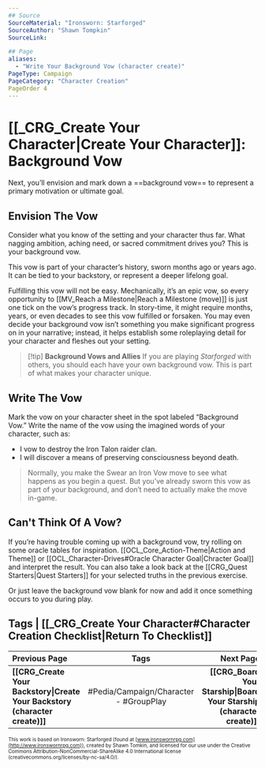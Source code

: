 ```yaml
---
## Source
SourceMaterial: "Ironsworn: Starforged"
SourceAuthor: "Shawn Tompkin"
SourceLink: 

## Page
aliases:
  - "Write Your Background Vow (character create)"
PageType: Campaign
PageCategory: "Character Creation"
PageOrder 4
---
```

# [[_CRG_Create Your Character|Create Your Character]]: Background Vow
Next, you’ll envision and mark down a ==background vow== to represent a primary motivation or ultimate goal.

## Envision The Vow
Consider what you know of the setting and your character thus far. What nagging ambition, aching need, or sacred commitment drives you? This is your background vow.

This vow is part of your character’s history, sworn months ago or years ago. It can be tied to your backstory, or represent a deeper lifelong goal.

Fulfilling this vow will not be easy. Mechanically, it’s an epic vow, so every opportunity to [[MV_Reach a Milestone|Reach a Milestone (move)]] is just one tick on the vow’s progress track. In story-time, it might require months, years, or even decades to see this vow fulfilled or forsaken. You may even decide your background vow isn’t something you make significant progress on in your narrative; instead, it helps establish some roleplaying detail for your character and fleshes out your setting.

> [!tip] **Background Vows and Allies**
If you are playing _Starforged_ with others, you should each have your own background vow. This is part of what makes your character unique.

## Write The Vow
Mark the vow on your character sheet in the spot labeled “Background Vow.” Write the name of the vow using the imagined words of your character, such as:
- I vow to destroy the Iron Talon raider clan.
- I will discover a means of preserving consciousness beyond death.

> Normally, you make the Swear an Iron Vow move to see what happens as you begin a quest. But you’ve already sworn this vow as part of your background, and don’t need to actually make the move in-game.

## Can't Think Of A Vow?
If you’re having trouble coming up with a background vow, try rolling on some oracle tables for inspiration. [[OCL_Core_Action-Theme|Action and Theme]] or [[OCL_Character-Drives#Oracle Character Goal|Chracter Goal]] and interpret the result. You can also take a look back at the [[CRG_Quest Starters|Quest Starters]] for your selected truths in the previous exercise.

Or just leave the background vow blank for now and add it once something occurs to you during play.

## Tags | [[_CRG_Create Your Character#Character Creation Checklist|Return To Checklist]]
| Previous Page | Tags | Next Page |
|:--- |:---:| ---:|
| **[[CRG_Create Your Backstory\|Create Your Backstory (character create)]]** | #Pedia/Campaign/Character - #GroupPlay | **[[CRG_Board Your Starship\|Board Your Starship (character create)]]** |

<font size=-2>This work is based on Ironsworn: Starforged (found at [www.ironswornrpg.com](http://www.ironswornrpg.com)), created by Shawn Tomkin, and licensed for our use under the Creative Commons Attribution-NonCommercial-ShareAlike 4.0 International license  (creativecommons.org/licenses/by-nc-sa/4.0/).</font>